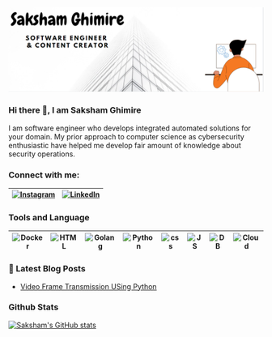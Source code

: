 
![Software Developer and Content Creator](https://github.com/saksham-ghimire/saksham-ghimire/blob/main/Screenshot_228.png)

### Hi there 👋, I am Saksham Ghimire

I am software engineer who develops integrated automated solutions for your domain. My prior approach to computer science as cybersecurity enthusiastic have helped me develop fair amount of knowledge about security operations.


### Connect with me:
 [![Instagram][1.2]][1] |  [![LinkedIn][2.2]][2]
-|-

[2]: https://www.linkedin.com/in/sakshyam-ghimire-ab984a1a0/
[2.2]: https://img.icons8.com/fluent/30/000000/linkedin.png

[1]: https://www.instagram.com/_saks1/
[1.2]: https://img.icons8.com/fluent/30/000000/instagram-new.png

### Tools and Language

![Docker][3.1] | ![HTML][3.2] | ![Golang][3.3] | ![Python][3.4] | ![css][3.5] | ![JS][3.6] | ![DB][3.7] | ![Cloud][3.8]
-|-|-|-|-|-|-|-

[3.1]: https://img.icons8.com/fluent/28/000000/docker.png
[3.2]: https://img.icons8.com/officel/28/000000/html.png
[3.3]: https://img.icons8.com/color/28/000000/golang.png
[3.4]: https://img.icons8.com/color/28/000000/python.png
[3.5]: https://img.icons8.com/metro/26/000000/css.png
[3.6]: https://img.icons8.com/ultraviolet/28/000000/js.png
[3.7]:https://img.icons8.com/officel/28/000000/database.png
[3.8]: https://img.icons8.com/ultraviolet/28/000000/cloud.png

### 📕 Latest Blog Posts
<!-- BLOG-POST-LIST:START -->
- [Video Frame Transmission USing Python](https://dev.to/sakshamghimire/video-frame-transmission-using-python-5h36)
<!-- BLOG-POST-LIST:END -->

### Github Stats

[![Saksham's GitHub stats](https://github-readme-stats.vercel.app/api?username=saksham-ghimire)](https://github.com/anuraghazra/github-readme-stats)
<!--
**saksham-ghimire/saksham-ghimire** is a ✨ _special_ ✨ repository because its `README.md` (this file) appears on your GitHub profile.

Here are some ideas to get you started:

- 🔭 I’m currently working on ...
- 🌱 I’m currently learning ...
- 👯 I’m looking to collaborate on ...
- 🤔 I’m looking for help with ...
- 💬 Ask me about ...
- 📫 How to reach me: ...
- 😄 Pronouns: ...
- ⚡ Fun fact: ...
-->
